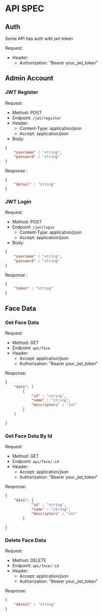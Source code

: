 # API SPEC

## Auth
Some API has auth with jwt-token 

Request:
- Header:
    - Authorization: "Bearer your_jwt_token"

## Admin Account
### JWT Register
Request:
- Method: POST
- Endpoint: `/jwt/register`
- Header:
    - Content-Type: application/json
    - Accept: application/json
- Body:
```json 
{
    "username" : "string",
    "password" : "string"
}
```

Response :

```json 
{
    "detail" : "string"
}
```

### JWT Login
Request:
- Method: POST
- Endpoint: `/jwt/login`
    - Content-Type: application/json
    - Accept: application/json
- Body:
```json 
{
    "username" : "string",
    "password" : "string"
}
```

Response :
```json 
{
    "token" : "string"
}
```

## Face Data
### Get Face Data
Request: 
- Method: GET
- Endpoint: `api/face`
- Header: 
    - Accept: application/json
    - Authorization: "Bearer your_jwt_token"

Response:
```json
{
    "data": [
        {
            "id" : "string",
            "name" : "string",
            "descriptors" : "int"
        }
    ]
    
}
```
### Get Face Data By Id
Request: 
- Method: GET
- Endpoint: `api/face/:id`
- Header: 
    - Accept: application/json
    - Authorization: "Bearer your_jwt_token"

Response:
```json
{
    "data": {
            "id" : "string",
            "name" : "string",
            "descriptors" : "int"
        }
    
}
```
### Delete Face Data
Request: 
- Method: DELETE
- Endpoint: `api/face/:id`
- Header: 
    - Accept: application/json
    - Authorization: "Bearer your_jwt_token"
    
Response:
```json
{
    "detail" : "string"
}
```